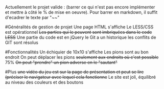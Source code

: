 Actuellement le projet valide : (barrer ce qui n'est pas encore implémenter et mettre à côté le % de mise en oeuvre). Pour barrer en markdown, il suffit d'ecadrer le texte par "~~"

#Généralités de gestion de projet
Une page HTML s'affiche
Le LESS/CSS est opérationnel
~~Les parties qui le peuvent sont imbriquées dans le code LESS~~
Une partie du code est en jQuery
le Git a un historique
les conflits de GIT sont résolus

#Fonctionnalités
Un échiquier de 10x10 s'affiche
Les pions sont au bon endroit
On peut déplacer les pions
~~seulement aux endroits où c'est possible~~ 75%
~~On peut "prendre" un pion adverse en le "sautant"~~

#Plus
~~une vidéo du jeu est sur la page de présentation et peut se lire (préciser le navigateur avec lequel cela fonctionne~~
Le site est joli, équilibré au niveau des couleurs et des boutons

